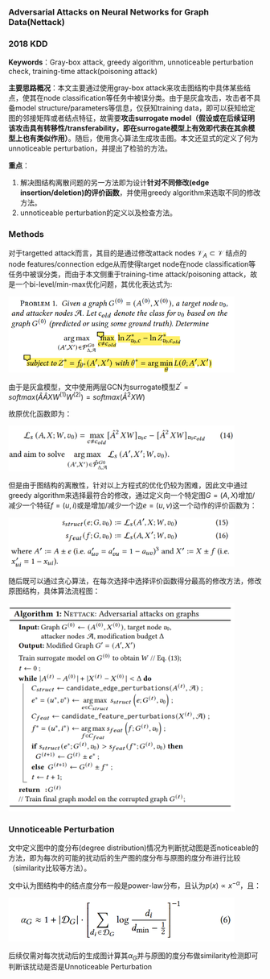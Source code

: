 ### Adversarial Attacks on Neural Networks for Graph Data(Nettack)
### 2018 KDD

**Keywords**：Gray-box attack, greedy algorithm, unnoticeable perturbation check, training-time attack(poisoning attack)

**主要思路概况**：本文主要通过使用gray-box attack来攻击图结构中具体某些结点，使其在node classification等任务中被误分类。由于是灰盒攻击，攻击者不具备model structure/parameters等信息，仅获知training data，即可以获知给定图的邻接矩阵或者结点特征，故需要**攻击surrogate model（假设或在后续证明该攻击具有转移性/transferability，即在surrogate模型上有效即代表在其余模型上也有类似作用）**。随后，使用贪心算法生成攻击图。本文还显式的定义了何为unnoticeable perturbation，并提出了检验的方法。

**重点**：
1. 解决图结构离散问题的另一方法即为设计**针对不同修改(edge insertion/deletion)的评价函数**，并使用greedy algorithm来选取不同的修改方法。
2. unnoticeable perturbation的定义以及检查方法。

### Methods

对于targetted attack而言，其目的是通过修改attack nodes $\mathcal{V}_A\subset\mathcal{V}$ 结点的node features/connection edge从而使得target node在node classification等任务中被误分类，而由于本文侧重于training-time attack/poisoning attack，故是一个bi-level/min-max优化问题，其优化表达式为:

<img src=".\pics\pic1_2018_nettack.png" width="450"/>

由于是灰盒模型，文中使用两层GCN为surrogate模型$Z^{'}=softmax(\hat{A}\hat{A}XW^{(1)}W^{(2)})=softmax(\hat{A}^2XW)$

故原优化函数即为：

<img src=".\pics\pic2_2018_nettack.png" width="450"/>

但是由于图结构的离散性，针对以上方程式的优化仍较为困难，因此文中通过greedy algorithm来选择最符合的修改，通过定义向一个特定图$G=(A,X)$增加/减少一个特征$f=(u,i)$或是增加/减少一个边$e=(u,v)$这一个动作的评价函数为：

<img src=".\pics\pic3_2018_nettack.png" width="450"/>

随后既可以通过贪心算法，在每次选择中选择评价函数得分最高的修改方法，修改原图结构，具体算法流程图：

<img src=".\pics\pic4_2018_nettack.png" width="450"/>

### Unnoticeable Perturbation

文中定义图中的度分布(degree distribution)情况为判断扰动图是否noticeable的方法，即为每次的可能的扰动后的生产图的度分布与原图的度分布进行比较（similarity比较等方法）。

文中认为图结构中的结点度分布一般是power-law分布，且认为$p(x)\propto x^{-\alpha}$，且：

<img src=".\pics\pic5_2018_nettack.png" width="450"/>

后续仅需对每次扰动后的生成图计算其$\alpha_G$并与原图的度分布做similarity检测即可判断该扰动是否是Unnoticeable Perturbation